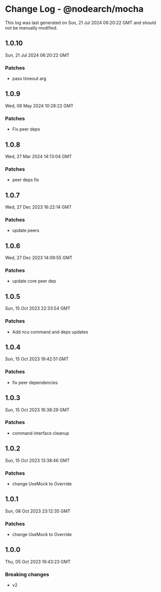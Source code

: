 # Change Log - @nodearch/mocha

This log was last generated on Sun, 21 Jul 2024 06:20:22 GMT and should not be manually modified.

## 1.0.10
Sun, 21 Jul 2024 06:20:22 GMT

### Patches

- pass timeout arg

## 1.0.9
Wed, 08 May 2024 10:28:22 GMT

### Patches

- Fix peer deps

## 1.0.8
Wed, 27 Mar 2024 14:13:04 GMT

### Patches

-  peer deps fix

## 1.0.7
Wed, 27 Dec 2023 16:22:14 GMT

### Patches

- update peers

## 1.0.6
Wed, 27 Dec 2023 14:09:55 GMT

### Patches

- update core peer dep

## 1.0.5
Sun, 15 Oct 2023 22:33:54 GMT

### Patches

- Add ncu command and deps updates

## 1.0.4
Sun, 15 Oct 2023 19:42:51 GMT

### Patches

- fix peer dependencies

## 1.0.3
Sun, 15 Oct 2023 16:38:29 GMT

### Patches

- command interface cleanup

## 1.0.2
Sun, 15 Oct 2023 13:38:46 GMT

### Patches

- change UseMock to Override

## 1.0.1
Sun, 08 Oct 2023 23:12:35 GMT

### Patches

- change UseMock to Override

## 1.0.0
Thu, 05 Oct 2023 19:43:23 GMT

### Breaking changes

- v2

